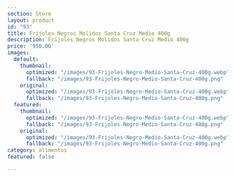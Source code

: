 ```yaml
---
section: Store
layout: product
id: "93"
title: Frijoles Negros Molidos Santa Cruz Medio 400g
description: Frijoles Negros Molidos Santa Cruz Medio 400g
price: '950.00'
images:
  default:
    thumbnail:
      optimized: "/images/93-Frijoles-Negro-Medio-Santa-Cruz-400g.webp"
      fallback: "/images/93-Frijoles-Negro-Medio-Santa-Cruz-400g.png"
    original:
      optimized: "/images/93-Frijoles-Negro-Medio-Santa-Cruz-400g.webp"
      fallback: "/images/93-Frijoles-Negro-Medio-Santa-Cruz-400g.png"
  featured:
    thumbnail:
      optimized: "/images/93-Frijoles-Negro-Medio-Santa-Cruz-400g.webp"
      fallback: "/images/93-Frijoles-Negro-Medio-Santa-Cruz-400g.png"
    original:
      optimized: "/images/93-Frijoles-Negro-Medio-Santa-Cruz-400g.webp"
      fallback: "/images/93-Frijoles-Negro-Medio-Santa-Cruz-400g.png"
category: alimentos
featured: false

---
```


